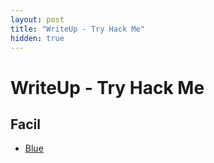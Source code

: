 ```yaml
---
layout: post
title: "WriteUp - Try Hack Me"
hidden: true
---
```


# WriteUp - Try Hack Me

## Facil

- [Blue](/posts/blue)